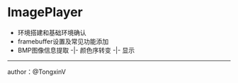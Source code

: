 # ImagePlayer




* 环境搭建和基础环境确认
* framebuffer设置及常见功能添加
* BMP图像信息提取 -|- 颜色序转变 -|- 显示


----
author：@TongxinV